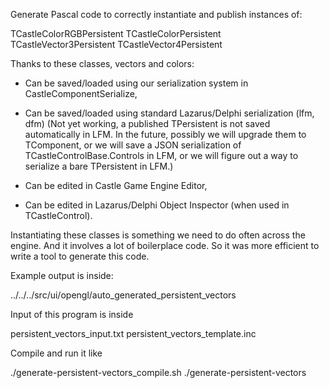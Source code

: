 Generate Pascal code to correctly instantiate and publish instances of:

  TCastleColorRGBPersistent
  TCastleColorPersistent
  TCastleVector3Persistent
  TCastleVector4Persistent

Thanks to these classes, vectors and colors:

- Can be saved/loaded using our serialization system in CastleComponentSerialize,

- Can be saved/loaded using standard Lazarus/Delphi serialization (lfm, dfm)
  (Not yet working, a published TPersistent is not saved automatically in LFM.
  In the future, possibly we will upgrade them to TComponent,
  or we will save a JSON serialization of TCastleControlBase.Controls in LFM,
  or we will figure out a way to serialize a bare TPersistent in LFM.)

- Can be edited in Castle Game Engine Editor,

- Can be edited in Lazarus/Delphi Object Inspector (when used in TCastleControl).

Instantiating these classes is something we need to do often across the engine.
And it involves a lot of boilerplace code.
So it was more efficient to write a tool to generate this code.

Example output is inside:

  ../../../src/ui/opengl/auto_generated_persistent_vectors

Input of this program is inside

  persistent_vectors_input.txt
  persistent_vectors_template.inc

Compile and run it like

  ./generate-persistent-vectors_compile.sh
  ./generate-persistent-vectors
